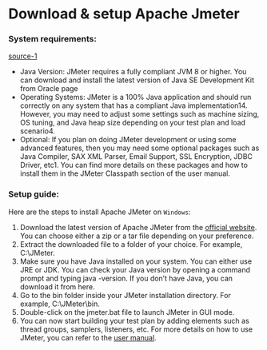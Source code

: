 # Download & setup Apache Jmeter
### System requirements: 
[source-1](https://jmeter.apache.org/usermanual/get-started.html)


- Java Version: JMeter requires a fully compliant JVM 8 or higher. You can download and install the latest version of Java SE Development Kit from Oracle page
- Operating Systems: JMeter is a 100% Java application and should run correctly on any system that has a compliant Java implementation14. However, you may need to adjust some settings such as machine sizing, OS tuning, and Java heap size depending on your test plan and load scenario4.
- Optional: If you plan on doing JMeter development or using some advanced features, then you may need some optional packages such as Java Compiler, SAX XML Parser, Email Support, SSL Encryption, JDBC Driver, etc1. You can find more details on these packages and how to install them in the JMeter Classpath section of the user manual.

### Setup guide:
Here are the steps to install Apache JMeter on `Windows`:

1. Download the latest version of Apache JMeter from the [official website](https://jmeter.apache.org/download_jmeter.cgi). You can choose either a zip or a tar file depending on your preference.
2. Extract the downloaded file to a folder of your choice. For example, C:\JMeter.
3. Make sure you have Java installed on your system. You can either use JRE or JDK. You can check your Java version by opening a command prompt and typing java -version. If you don’t have Java, you can download it from here.
4. Go to the bin folder inside your JMeter installation directory. For example, C:\JMeter\bin.
5. Double-click on the jmeter.bat file to launch JMeter in GUI mode.
6. You can now start building your test plan by adding elements such as thread groups, samplers, listeners, etc. For more details on how to use JMeter, you can refer to the [user manual](https://jmeter.apache.org/usermanual/get-started.html).
